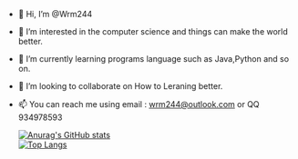 - 👋 Hi, I’m @Wrm244
- 👀 I’m interested in the computer science and things can make the world better. 
- 🌱 I’m currently learning programs language such as Java,Python and so on.
- 💞️ I’m looking to collaborate on How to Leraning better.
- 📫 You can reach me using email : wrm244@outlook.com or QQ 934978593


  [![Anurag's GitHub stats](https://github-readme-stats.vercel.app/api?username=wrm244&show_icons=true&theme=tokyolight)](https://github.com/Wrm244/)  
  [![Top Langs](https://github-readme-stats.vercel.app/api/top-langs/?username=wrm244&layout=compact&theme=tokyolight)](https://github.com/Wrm244/)
  
<!---
Wrm244/Wrm244 is a ✨ special ✨ repository because its `README.md` (this file) appears on your GitHub profile.
You can click the Preview link to take a look at your changes.
--->
